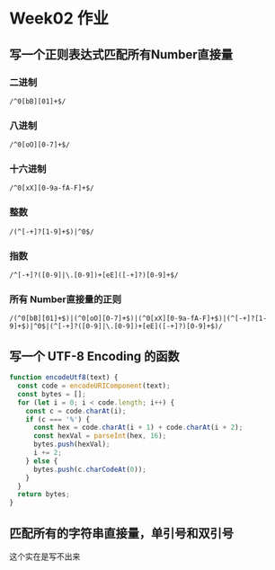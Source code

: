# Week02 作业
## 写一个正则表达式匹配所有Number直接量
### 二进制
```
/^0[bB][01]+$/
```
### 八进制
```
/^0[oO][0-7]+$/
```
### 十六进制
```
/^0[xX][0-9a-fA-F]+$/
```
### 整数
```
/(^[-+]?[1-9]+$)|^0$/
```
### 指数
```
/^[-+]?([0-9]|\.[0-9])+[eE]([-+]?)[0-9]+$/
```
### 所有 Number直接量的正则
```
/(^0[bB][01]+$)|(^0[oO][0-7]+$)|(^0[xX][0-9a-fA-F]+$)|(^[-+]?[1-9]+$)|^0$|(^[-+]?([0-9]|\.[0-9])+[eE]([-+]?)[0-9]+$)/
```

## 写一个 UTF-8 Encoding 的函数
```javascript
function encodeUtf8(text) {
  const code = encodeURIComponent(text);
  const bytes = [];
  for (let i = 0; i < code.length; i++) {
    const c = code.charAt(i);
    if (c === '%') {
      const hex = code.charAt(i + 1) + code.charAt(i + 2);
      const hexVal = parseInt(hex, 16);
      bytes.push(hexVal);
      i += 2;
    } else {
      bytes.push(c.charCodeAt(0));
    }
  }
  return bytes;
}
```

## 匹配所有的字符串直接量，单引号和双引号
这个实在是写不出来
